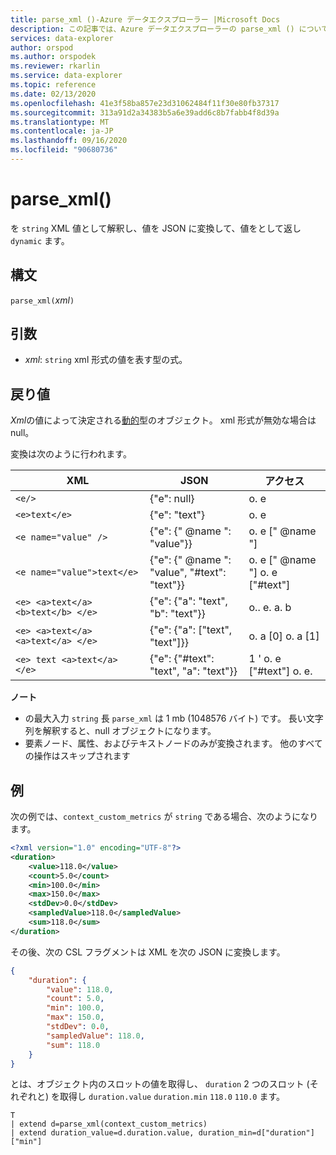 ```yaml
---
title: parse_xml ()-Azure データエクスプローラー |Microsoft Docs
description: この記事では、Azure データエクスプローラーの parse_xml () について説明します。
services: data-explorer
author: orspod
ms.author: orspodek
ms.reviewer: rkarlin
ms.service: data-explorer
ms.topic: reference
ms.date: 02/13/2020
ms.openlocfilehash: 41e3f58ba857e23d31062484f11f30e80fb37317
ms.sourcegitcommit: 313a91d2a34383b5a6e39add6c8b7fabb4f8d39a
ms.translationtype: MT
ms.contentlocale: ja-JP
ms.lasthandoff: 09/16/2020
ms.locfileid: "90680736"
---
```

# <a name="parse_xml"></a>parse_xml()

を `string` XML 値として解釈し、値を JSON に変換して、値をとして返し `dynamic` ます。

## <a name="syntax"></a>構文

`parse_xml(`*xml*`)`

## <a name="arguments"></a>引数

* *xml*: `string` xml 形式の値を表す型の式。

## <a name="returns"></a>戻り値

*Xml*の値によって決定される[動的](./scalar-data-types/dynamic.md)型のオブジェクト。 xml 形式が無効な場合は null。

変換は次のように行われます。

XML                                |JSON                                            |アクセス
-----------------------------------|------------------------------------------------|--------------         
`<e/>`                             | {"e": null}                                  | o. e
`<e>text</e>`                      | {"e": "text"}                                | o. e
`<e name="value" />`               | {"e": {" @name ": "value"}}                     | o. e [" @name "]
`<e name="value">text</e>`         | {"e": {" @name ": "value", "#text": "text"}} | o. e [" @name "] o. e ["#text"]
`<e> <a>text</a> <b>text</b> </e>` | {"e": {"a": "text", "b": "text"}}          | o.. e. a. b
`<e> <a>text</a> <a>text</a> </e>` | {"e": {"a": ["text", "text"]}}             | o. a [0] o. a [1]
`<e> text <a>text</a> </e>`        | {"e": {"#text": "text", "a": "text"}}      | 1 ' o. e ["#text"] o. e.

**ノート**

* の最大入力 `string` 長 `parse_xml` は 1 mb (1048576 バイト) です。 長い文字列を解釈すると、null オブジェクトになります。
* 要素ノード、属性、およびテキストノードのみが変換されます。 他のすべての操作はスキップされます
 
## <a name="example"></a>例

次の例では、`context_custom_metrics` が `string` である場合、次のようになります。 

```xml
<?xml version="1.0" encoding="UTF-8"?>
<duration>
    <value>118.0</value>
    <count>5.0</count>
    <min>100.0</min>
    <max>150.0</max>
    <stdDev>0.0</stdDev>
    <sampledValue>118.0</sampledValue>
    <sum>118.0</sum>
</duration>
```

その後、次の CSL フラグメントは XML を次の JSON に変換します。

```json
{
    "duration": {
        "value": 118.0,
        "count": 5.0,
        "min": 100.0,
        "max": 150.0,
        "stdDev": 0.0,
        "sampledValue": 118.0,
        "sum": 118.0
    }
}
```

とは、オブジェクト内のスロットの値を取得し、 `duration` 2 つのスロット (それぞれと) を取得し `duration.value` `duration.min` `118.0` `110.0` ます。

```kusto
T
| extend d=parse_xml(context_custom_metrics) 
| extend duration_value=d.duration.value, duration_min=d["duration"]["min"]
```
